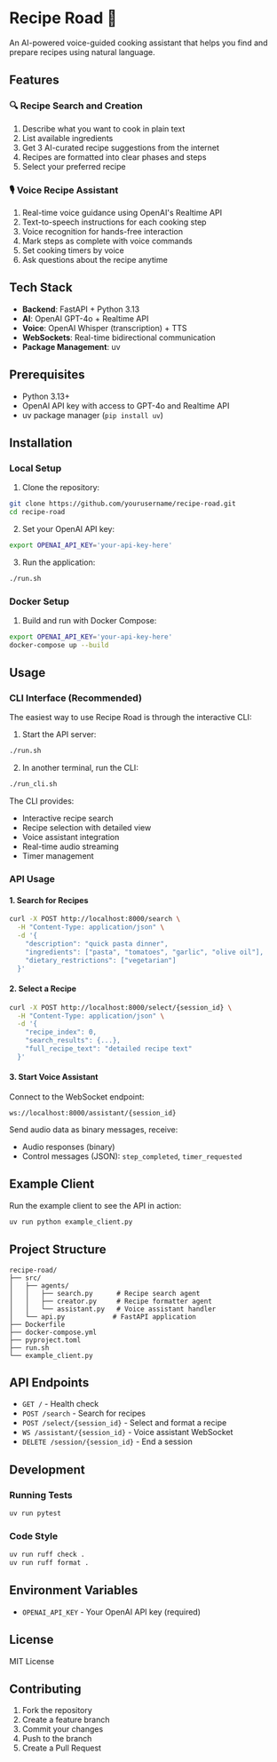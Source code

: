 # Recipe Road 🍳

An AI-powered voice-guided cooking assistant that helps you find and prepare recipes using natural language.

## Features

### 🔍 Recipe Search and Creation
1. Describe what you want to cook in plain text
2. List available ingredients
3. Get 3 AI-curated recipe suggestions from the internet
4. Recipes are formatted into clear phases and steps
5. Select your preferred recipe

### 🎙️ Voice Recipe Assistant
1. Real-time voice guidance using OpenAI's Realtime API
2. Text-to-speech instructions for each cooking step
3. Voice recognition for hands-free interaction
4. Mark steps as complete with voice commands
5. Set cooking timers by voice
6. Ask questions about the recipe anytime

## Tech Stack

- **Backend**: FastAPI + Python 3.13
- **AI**: OpenAI GPT-4o + Realtime API
- **Voice**: OpenAI Whisper (transcription) + TTS
- **WebSockets**: Real-time bidirectional communication
- **Package Management**: uv

## Prerequisites

- Python 3.13+
- OpenAI API key with access to GPT-4o and Realtime API
- uv package manager (`pip install uv`)

## Installation

### Local Setup

1. Clone the repository:
```bash
git clone https://github.com/yourusername/recipe-road.git
cd recipe-road
```

2. Set your OpenAI API key:
```bash
export OPENAI_API_KEY='your-api-key-here'
```

3. Run the application:
```bash
./run.sh
```

### Docker Setup

1. Build and run with Docker Compose:
```bash
export OPENAI_API_KEY='your-api-key-here'
docker-compose up --build
```

## Usage

### CLI Interface (Recommended)

The easiest way to use Recipe Road is through the interactive CLI:

1. Start the API server:
```bash
./run.sh
```

2. In another terminal, run the CLI:
```bash
./run_cli.sh
```

The CLI provides:
- Interactive recipe search
- Recipe selection with detailed view
- Voice assistant integration
- Real-time audio streaming
- Timer management

### API Usage

#### 1. Search for Recipes

```bash
curl -X POST http://localhost:8000/search \
  -H "Content-Type: application/json" \
  -d '{
    "description": "quick pasta dinner",
    "ingredients": ["pasta", "tomatoes", "garlic", "olive oil"],
    "dietary_restrictions": ["vegetarian"]
  }'
```

#### 2. Select a Recipe

```bash
curl -X POST http://localhost:8000/select/{session_id} \
  -H "Content-Type: application/json" \
  -d '{
    "recipe_index": 0,
    "search_results": {...},
    "full_recipe_text": "detailed recipe text"
  }'
```

#### 3. Start Voice Assistant

Connect to the WebSocket endpoint:
```
ws://localhost:8000/assistant/{session_id}
```

Send audio data as binary messages, receive:
- Audio responses (binary)
- Control messages (JSON): `step_completed`, `timer_requested`

## Example Client

Run the example client to see the API in action:

```bash
uv run python example_client.py
```

## Project Structure

```
recipe-road/
├── src/
│   ├── agents/
│   │   ├── search.py      # Recipe search agent
│   │   ├── creator.py     # Recipe formatter agent
│   │   └── assistant.py   # Voice assistant handler
│   └── api.py            # FastAPI application
├── Dockerfile
├── docker-compose.yml
├── pyproject.toml
├── run.sh
└── example_client.py
```

## API Endpoints

- `GET /` - Health check
- `POST /search` - Search for recipes
- `POST /select/{session_id}` - Select and format a recipe
- `WS /assistant/{session_id}` - Voice assistant WebSocket
- `DELETE /session/{session_id}` - End a session

## Development

### Running Tests

```bash
uv run pytest
```

### Code Style

```bash
uv run ruff check .
uv run ruff format .
```

## Environment Variables

- `OPENAI_API_KEY` - Your OpenAI API key (required)

## License

MIT License

## Contributing

1. Fork the repository
2. Create a feature branch
3. Commit your changes
4. Push to the branch
5. Create a Pull Request
